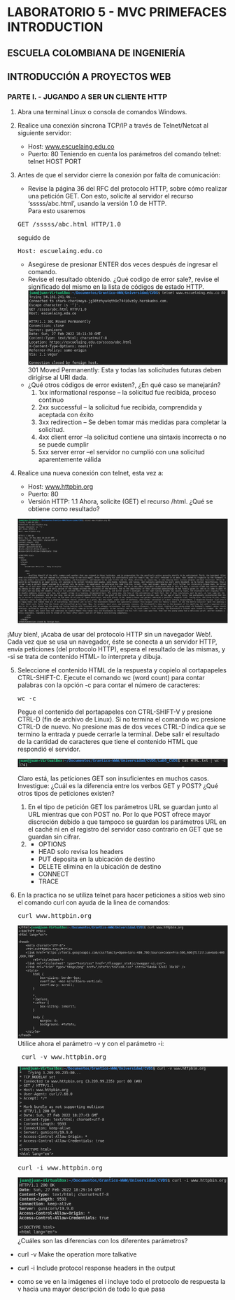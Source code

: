 # LABORATORIO 5 - MVC PRIMEFACES INTRODUCTION


## ESCUELA COLOMBIANA DE INGENIERÍA
## INTRODUCCIÓN A PROYECTOS WEB
### PARTE I. - JUGANDO A SER UN CLIENTE HTTP
1. Abra una terminal Linux o consola de comandos Windows.
2. Realice una conexión síncrona TCP/IP a través de Telnet/Netcat al siguiente servidor:
    - Host: www.escuelaing.edu.co
    - Puerto: 80
    Teniendo en cuenta los parámetros del comando telnet:
    telnet HOST PORT
3. Antes de que el servidor cierre la conexión por falta de comunicación:
    - Revise la página 36 del RFC del protocolo HTTP, sobre cómo realizar una petición GET. Con esto, solicite al servidor el recurso ‘sssss/abc.html’, usando la versión 1.0 de HTTP.  
    Para esto usaremos 
    <pre>GET /sssss/abc.html HTTP/1.0</pre> 
    seguido de
    <pre>Host: escuelaing.edu.co</pre> 
    - Asegúrese de presionar ENTER dos veces después de ingresar el comando.
    - Revise el resultado obtenido. ¿Qué codigo de error sale?, revise el significado del mismo en la lista de códigos de estado HTTP.
    ![](./img/telnetError.png)
    301 Moved Permanently: Esta y todas las solicitudes futuras deben dirigirse al URI dada.
    - ¿Qué otros códigos de error existen?, ¿En qué caso se manejarán?
        1. 1xx informational response – la solicitud fue recibida, proceso continuo
        2. 2xx successful – la solicitud fue recibida, comprendida y aceptada con éxito
        3. 3xx redirection – Se deben tomar más medidas para completar la solicitud.
        4. 4xx client error –la solicitud contiene una sintaxis incorrecta o no se puede cumplir
        5. 5xx server error –el servidor no cumplió con una solicitud aparentemente válida
4. Realice una nueva conexión con telnet, esta vez a:
    - Host: www.httpbin.org
    - Puerto: 80
    - Versión HTTP: 1.1
    Ahora, solicite (GET) el recurso /html. ¿Qué se obtiene como resultado?

    ![](./img/telnetAprobado.png)

¡Muy bien!, ¡Acaba de usar del protocolo HTTP sin un navegador Web!. Cada vez que se usa un navegador, éste se conecta a un servidor HTTP, envía peticiones (del protocolo HTTP), espera el resultado de las mismas, y -si se trata de contenido HTML- lo interpreta y dibuja.

5. Seleccione el contenido HTML de la respuesta y copielo al cortapapeles CTRL-SHIFT-C. Ejecute el comando wc (word count) para contar palabras con la opción -c para contar el número de caracteres:

    <pre>wc -c</pre>

    Pegue el contenido del portapapeles con CTRL-SHIFT-V y presione CTRL-D (fin de archivo de Linux). Si no termina el comando wc presione CTRL-D de nuevo. No presione mas de dos veces CTRL-D indica que se termino la entrada y puede cerrarle la terminal. Debe salir el resultado de la cantidad de caracteres que tiene el contenido HTML que respondió el servidor.

    ![](./img/contadorPalabras.png)

    Claro está, las peticiones GET son insuficientes en muchos casos. Investigue: ¿Cuál es la diferencia entre los verbos GET y POST? ¿Qué otros tipos de peticiones existen?
    1. En el tipo de petición GET los parámetros URL se guardan junto al URL mientras que con POST no. Por lo que POST ofrece mayor discreción debido a que tampoco se guardan los parámetros URL en el caché ni en el registro del servidor caso contrario en GET que se guardan sin cifrar.
    2. - OPTIONS
        - HEAD solo revisa los headers
        - PUT deposita en la ubicación de destino
        - DELETE elimina en la ubicación de destino
        - CONNECT
        - TRACE

6. En la practica no se utiliza telnet para hacer peticiones a sitios web sino el comando curl con ayuda de la linea de comandos:

    <pre>curl www.httpbin.org</pre>
    ![](./img/curl.png)
    Utilice ahora el parámetro -v y con el parámetro -i:
    <pre> curl -v www.httpbin.org</pre>
    ![](./img/curlParametroV.png)
    <pre>curl -i www.httpbin.org</pre>
    ![](./img/curlParametroI.png)
¿Cuáles son las diferencias con los diferentes parámetros?  
- curl -v Make the operation more talkative

- curl -i Include protocol response headers in the output

- como se ve en la imágenes el i incluye todo el protocolo de respuesta la v hacia una mayor descripción de todo lo que pasa